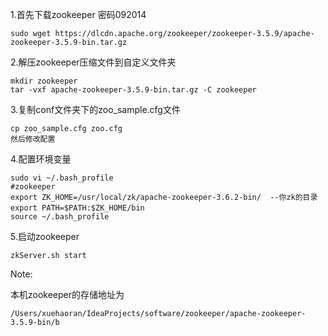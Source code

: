 1.首先下载zookeeper 密码092014

```shell
sudo wget https://dlcdn.apache.org/zookeeper/zookeeper-3.5.9/apache-zookeeper-3.5.9-bin.tar.gz
```



2.解压zookeeper压缩文件到自定义文件夹

```shell
mkdir zookeeper
tar -vxf apache-zookeeper-3.5.9-bin.tar.gz -C zookeeper

```

3.复制conf文件夹下的zoo_sample.cfg文件

```shell
cp zoo_sample.cfg zoo.cfg
然后修改配置
```

4.配置环境变量

```shell
sudo vi ~/.bash_profile
#zookeeper
export ZK_HOME=/usr/local/zk/apache-zookeeper-3.6.2-bin/  --你zk的目录
export PATH=$PATH:$ZK_HOME/bin　
source ~/.bash_profile
```

5.启动zookeeper

```shell
zkServer.sh start
```

Note:

本机zookeeper的存储地址为

```shell
/Users/xuehaoran/IdeaProjects/software/zookeeper/apache-zookeeper-3.5.9-bin/b
```

